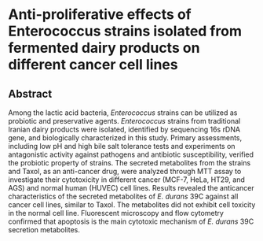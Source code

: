 # Anti-proliferative effects of Enterococcus strains isolated from fermented dairy products on different cancer cell lines

## Abstract

Among the lactic acid bacteria, _Enterococcus_ strains can be utilized as probiotic and preservative agents. _Enterococcus_ strains from traditional Iranian dairy products were isolated, identified by sequencing 16s rDNA gene, and biologically characterized in this study. Primary assessments, including low pH and high bile salt tolerance tests and experiments on antagonistic activity against pathogens and antibiotic susceptibility, verified the probiotic property of strains. The secreted metabolites from the strains and Taxol, as an anti-cancer drug, were analyzed through MTT assay to investigate their cytotoxicity in different cancer (MCF-7, HeLa, HT29, and AGS) and normal human (HUVEC) cell lines. Results revealed the anticancer characteristics of the secreted metabolites of _E. durans_ 39C against all cancer cell lines, similar to Taxol. The metabolites did not exhibit cell toxicity in the normal cell line. Fluorescent microscopy and flow cytometry confirmed that apoptosis is the main cytotoxic mechanism of _E. durans_ 39C secretion metabolites.